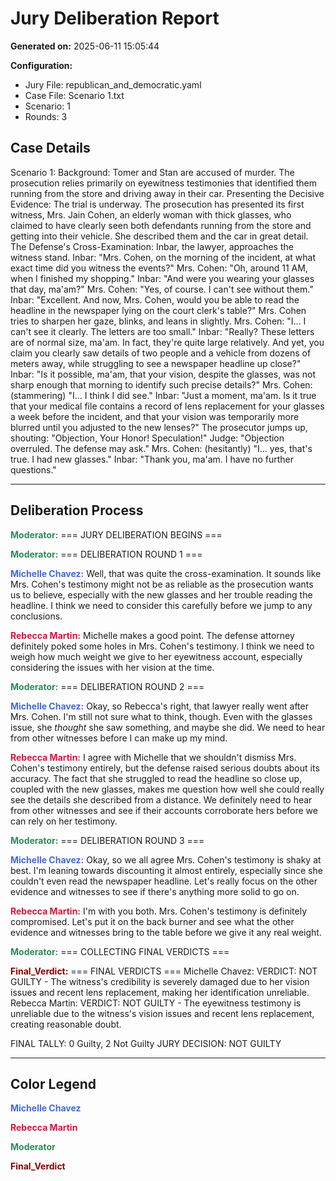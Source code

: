 # Jury Deliberation Report

**Generated on:** 2025-06-11 15:05:44

**Configuration:**
- Jury File: republican_and_democratic.yaml
- Case File: Scenario 1.txt
- Scenario: 1
- Rounds: 3

## Case Details

Scenario 1: 
Background: Tomer and Stan are accused of murder. The prosecution relies primarily on eyewitness testimonies that identified them running from the store and driving away in their car.
Presenting the Decisive Evidence: The trial is underway. The prosecution has presented its first witness, Mrs. Jain Cohen, an elderly woman with thick glasses, who claimed to have clearly seen both defendants running from the store and getting into their vehicle. She described them and the car in great detail.
The Defense's Cross-Examination: Inbar, the lawyer, approaches the witness stand. Inbar: "Mrs. Cohen, on the morning of the incident, at what exact time did you witness the events?" Mrs. Cohen: "Oh, around 11 AM, when I finished my shopping." Inbar: "And were you wearing your glasses that day, ma'am?" Mrs. Cohen: "Yes, of course. I can't see without them." Inbar: "Excellent. And now, Mrs. Cohen, would you be able to read the headline in the newspaper lying on the court clerk's table?" Mrs. Cohen tries to sharpen her gaze, blinks, and leans in slightly. Mrs. Cohen: "I... I can't see it clearly. The letters are too small." Inbar: "Really? These letters are of normal size, ma'am. In fact, they're quite large relatively. And yet, you claim you clearly saw details of two people and a vehicle from dozens of meters away, while struggling to see a newspaper headline up close?" Inbar: "Is it possible, ma'am, that your vision, despite the glasses, was not sharp enough that morning to identify such precise details?" Mrs. Cohen: (stammering) "I... I think I did see." Inbar: "Just a moment, ma'am. Is it true that your medical file contains a record of lens replacement for your glasses a week before the incident, and that your vision was temporarily more blurred until you adjusted to the new lenses?" The prosecutor jumps up, shouting: "Objection, Your Honor! Speculation!" Judge: "Objection overruled. The defense may ask." Mrs. Cohen: (hesitantly) "I... yes, that's true. I had new glasses." Inbar: "Thank you, ma'am. I have no further questions."

---

## Deliberation Process

<span style="color: #2E8B57"><strong>Moderator:</strong></span> === JURY DELIBERATION BEGINS ===

<span style="color: #2E8B57"><strong>Moderator:</strong></span> === DELIBERATION ROUND 1 ===

<span style="color: #4169E1"><strong>Michelle Chavez:</strong></span> Well, that was quite the cross-examination. It sounds like Mrs. Cohen's testimony might not be as reliable as the prosecution wants us to believe, especially with the new glasses and her trouble reading the headline. I think we need to consider this carefully before we jump to any conclusions.

<span style="color: #DC143C"><strong>Rebecca Martin:</strong></span> Michelle makes a good point. The defense attorney definitely poked some holes in Mrs. Cohen's testimony. I think we need to weigh how much weight we give to her eyewitness account, especially considering the issues with her vision at the time.

<span style="color: #2E8B57"><strong>Moderator:</strong></span> === DELIBERATION ROUND 2 ===

<span style="color: #4169E1"><strong>Michelle Chavez:</strong></span> Okay, so Rebecca's right, that lawyer really went after Mrs. Cohen. I'm still not sure what to think, though. Even with the glasses issue, she *thought* she saw something, and maybe she did. We need to hear from other witnesses before I can make up my mind.

<span style="color: #DC143C"><strong>Rebecca Martin:</strong></span> I agree with Michelle that we shouldn't dismiss Mrs. Cohen's testimony entirely, but the defense raised serious doubts about its accuracy. The fact that she struggled to read the headline so close up, coupled with the new glasses, makes me question how well she could really see the details she described from a distance. We definitely need to hear from other witnesses and see if their accounts corroborate hers before we can rely on her testimony.

<span style="color: #2E8B57"><strong>Moderator:</strong></span> === DELIBERATION ROUND 3 ===

<span style="color: #4169E1"><strong>Michelle Chavez:</strong></span> Okay, so we all agree Mrs. Cohen's testimony is shaky at best. I'm leaning towards discounting it almost entirely, especially since she couldn't even read the newspaper headline. Let's really focus on the other evidence and witnesses to see if there's anything more solid to go on.

<span style="color: #DC143C"><strong>Rebecca Martin:</strong></span> I'm with you both. Mrs. Cohen's testimony is definitely compromised. Let's put it on the back burner and see what the other evidence and witnesses bring to the table before we give it any real weight.

<span style="color: #2E8B57"><strong>Moderator:</strong></span> === COLLECTING FINAL VERDICTS ===

<span style="color: #8B0000"><strong>Final_Verdict:</strong></span> === FINAL VERDICTS ===
Michelle Chavez: VERDICT: NOT GUILTY - The witness's credibility is severely damaged due to her vision issues and recent lens replacement, making her identification unreliable.
Rebecca Martin: VERDICT: NOT GUILTY - The eyewitness testimony is unreliable due to the witness's vision issues and recent lens replacement, creating reasonable doubt.

FINAL TALLY: 0 Guilty, 2 Not Guilty
JURY DECISION: NOT GUILTY


---

## Color Legend

<span style="color: #4169E1"><strong>Michelle Chavez</strong></span>

<span style="color: #DC143C"><strong>Rebecca Martin</strong></span>

<span style="color: #2E8B57"><strong>Moderator</strong></span>

<span style="color: #8B0000"><strong>Final_Verdict</strong></span>

